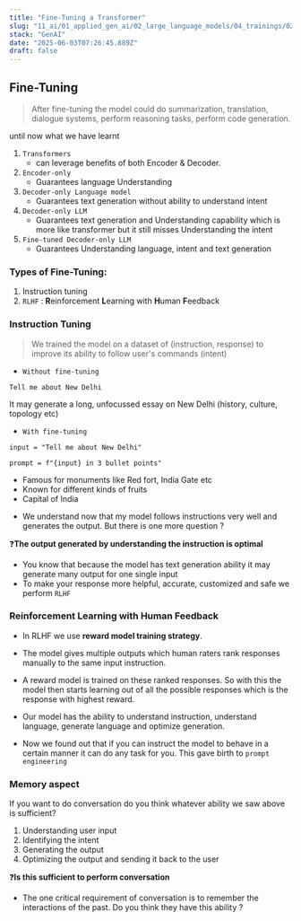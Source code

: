 ```yaml
---
title: "Fine-Tuning a Transformer"
slug: "11_ai/01_applied_gen_ai/02_large_language_models/04_trainings/02_fine_tuning_of_transformers"
stack: "GenAI"
date: "2025-06-03T07:26:45.889Z"
draft: false
---
```


## Fine-Tuning

> After fine-tuning the model could do summarization, translation, dialogue systems, perform reasoning tasks, perform code generation.

until now what we have learnt

1. `Transformers`
   - can leverage benefits of both Encoder & Decoder.
2. `Encoder-only`
   - Guarantees language Understanding
3. `Decoder-only Language model`
   - Guarantees text generation without ability to understand intent
4. `Decoder-only LLM`
   - Guarantees text generation and Understanding capability which is more like transformer but it still misses Understanding the intent
5. `Fine-tuned Decoder-only LLM`
   - Guarantees Understanding language, intent and text generation

### Types of Fine-Tuning:

1. Instruction tuning
2. `RLHF` : **R**einforcement **L**earning with **H**uman **F**eedback

### Instruction Tuning

> We trained the model on a dataset of (instruction, response) to improve its ability to follow user's commands (intent)

- `Without fine-tuning`

```py:title=input_prompt
Tell me about New Delhi
```

<op>

It may generate a long, unfocussed essay on New Delhi (history, culture, topology etc)

</op>

- `With fine-tuning`

```py:title=input_prompt
input = "Tell me about New Delhi"

prompt = f"{input} in 3 bullet points"
```

<op>

- Famous for monuments like Red fort, India Gate etc
- Known for different kinds of fruits
- Capital of India

</op>

- We understand now that my model follows instructions very well and generates the output. But there is one more question ?

❓**The output generated by understanding the instruction is optimal**

- You know that because the model has text generation ability it may generate many output for one single input
- To make your response more helpful, accurate, customized and safe we perform `RLHF`

### **R**einforcement **L**earning with **H**uman **F**eedback

- In RLHF we use **reward model training strategy**.

- The model gives multiple outputs which human raters rank responses manually to the same input instruction.
- A reward model is trained on these ranked responses. So with this the model then starts learning out of all the possible responses which is the response with highest reward.
- Our model has the ability to understand instruction, understand language, generate language and optimize generation.
- Now we found out that if you can instruct the model to behave in a certain manner it can do any task for you. This gave birth to `prompt engineering`

### Memory aspect

If you want to do conversation do you think whatever ability we saw above is sufficient?

1. Understanding user input
2. Identifying the intent
3. Generating the output
4. Optimizing the output and sending it back to the user

❓**Is this sufficient to perform conversation**

- The one critical requirement of conversation is to remember the interactions of the past. Do you think they have this ability ?
